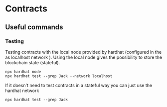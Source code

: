 # Contracts

## Useful commands 

### Testing
Testing contracts with the local node provided by hardhat (configured in the as localhost network ). Using the local node gives the possibility to store the blockchain state (stateful).

```
npx hardhat node
npx hardhat test --grep Jack --network localhost
```

If it doesn't need to test contracts in a stateful way you can just use the hardhat network

```
npx hardhat test --grep Jack
```

